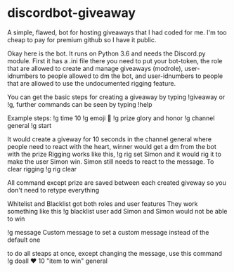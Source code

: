 # discordbot-giveaway
A simple, flawed, bot for hosting giveaways that I had coded for me. I'm too cheap to pay for premium github so I have it public.

Okay here is the bot. It runs on Python 3.6 and needs the Discord.py module.
First it has a .ini file there you need to put your bot-token, the role that are allowed to create and manage giveaways (modrole), user-idnumbers to people allowed to dm the bot, and user-idnumbers to people that are allowed to use the undocumented rigging feature.

You can get the basic steps for creating a giveaway by typing !giveaway or !g, further commands can be seen by typing !help

Example steps:
!g time 10
!g emoji :gift:
!g prize glory and honor
!g channel general
!g start

It would create a giveway for 10 seconds in the channel general where people need to react with the heart, winner would get a dm from the bot with the prize
Rigging works like this, !g rig set Simon and it would rig it to make the user Simon win. Simon still needs to react to the message. To clear rigging !g rig clear

All command except prize are saved between each created giveway so you don't need to retype everything

Whitelist and Blacklist got both roles and user features
They work something like this !g blacklist user add Simon and Simon would not be able to win

!g message Custom message to set a custom message instead of the default one

to do all steaps at once, except changing the message, use this command !g doall :heart: 10 "item to win" general
